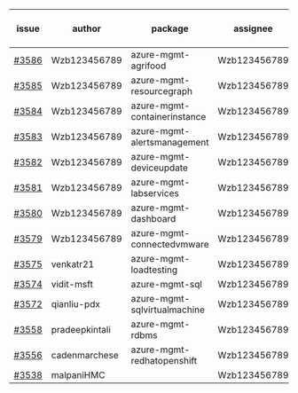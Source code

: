 | issue | author | package | assignee | bot advice | created date of issue | target release date | date from target |
| ------ | ------ | ------ | ------ | ------ | ------ | ------ | :-----: |
| [#3586](https://github.com/Azure/sdk-release-request/issues/3586) | Wzb123456789 | azure-mgmt-agrifood | Wzb123456789 |  | 12-26 | 01-27 |  |
| [#3585](https://github.com/Azure/sdk-release-request/issues/3585) | Wzb123456789 | azure-mgmt-resourcegraph | Wzb123456789 |  | 12-26 | 01-27 |  |
| [#3584](https://github.com/Azure/sdk-release-request/issues/3584) | Wzb123456789 | azure-mgmt-containerinstance | Wzb123456789 |  | 12-26 | 01-27 |  |
| [#3583](https://github.com/Azure/sdk-release-request/issues/3583) | Wzb123456789 | azure-mgmt-alertsmanagement | Wzb123456789 |  | 12-26 | 01-27 |  |
| [#3582](https://github.com/Azure/sdk-release-request/issues/3582) | Wzb123456789 | azure-mgmt-deviceupdate | Wzb123456789 |  | 12-26 | 01-27 |  |
| [#3581](https://github.com/Azure/sdk-release-request/issues/3581) | Wzb123456789 | azure-mgmt-labservices | Wzb123456789 |  | 12-26 | 01-27 |  |
| [#3580](https://github.com/Azure/sdk-release-request/issues/3580) | Wzb123456789 | azure-mgmt-dashboard | Wzb123456789 |  | 12-26 | 01-27 |  |
| [#3579](https://github.com/Azure/sdk-release-request/issues/3579) | Wzb123456789 | azure-mgmt-connectedvmware | Wzb123456789 |  | 12-26 | 01-27 |  |
| [#3575](https://github.com/Azure/sdk-release-request/issues/3575) | venkatr21 | azure-mgmt-loadtesting | Wzb123456789 |  | 12-22 | 01-27 |  |
| [#3574](https://github.com/Azure/sdk-release-request/issues/3574) | vidit-msft | azure-mgmt-sql | Wzb123456789 |  | 12-20 | 01-27 |  |
| [#3572](https://github.com/Azure/sdk-release-request/issues/3572) | qianliu-pdx | azure-mgmt-sqlvirtualmachine | Wzb123456789 |  | 12-17 | 01-27 |  |
| [#3558](https://github.com/Azure/sdk-release-request/issues/3558) | pradeepkintali | azure-mgmt-rdbms | Wzb123456789 | new comment. | 12-13 | 01-27 |  |
| [#3556](https://github.com/Azure/sdk-release-request/issues/3556) | cadenmarchese | azure-mgmt-redhatopenshift | Wzb123456789 |  | 12-09 | 01-27 |  |
| [#3538](https://github.com/Azure/sdk-release-request/issues/3538) | malpaniHMC |  | Wzb123456789 |  | 12-06 |  | 0 |
